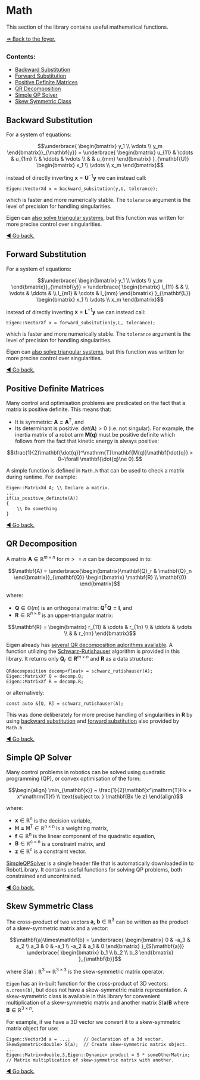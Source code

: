 # Math
This section of the library contains useful mathematical functions.

[:rewind: Back to the foyer.](../README.md)

### Contents:
- [Backward Substitution](#backward-substitution)
- [Forward Substitution](#forward-substitution)
- [Positive Definite Matrices](#positive-definite-matrices)
- [QR Decomposition](#qr-decomposition)
- [Simple QP Solver](#simple-qp-solver)
- [Skew Symmetric Class](#skew-symmetric-class)

## Backward Substitution
For a system of equations:
```math
\underbrace{
\begin{bmatrix}
y_1 \\ \vdots \\ y_m
\end{bmatrix}}_{\mathbf{y}} =
\underbrace{
\begin{bmatrix}
u_{11} & \cdots & u_{1m} \\
       & \ddots & \vdots \\
       &        & u_{mm}
\end{bmatrix}
}_{\mathbf{U}}
\begin{bmatrix}
x_1 \\ \vdots \\ x_m
\end{bmatrix}
```
instead of directly inverting $\mathbf{x} = \mathbf{U}^{-1}\mathbf{y}$ we can instead call:
```
Eigen::VectorXd x = backward_subsitution(y,U, tolerance);
```
which is faster and more numerically stable. The `tolerance` argument is the level of precision for handling singularities.

Eigen can [also solve triangular systems](http://eigen.tuxfamily.org/dox/group__QuickRefPage.html#title14), but this function was written for more precise control over singularities.

[:arrow_backward: Go back.](#math)

## Forward Substitution

For a system of equations:
```math
\underbrace{
\begin{bmatrix}
y_1 \\ \vdots \\ y_m
\end{bmatrix}}_{\mathbf{y}} =
\underbrace{
\begin{bmatrix}
l_{11} &        &        \\
\vdots & \ddots &        \\
l_{m1} & \cdots & l_{mm}
\end{bmatrix}
}_{\mathbf{L}}
\begin{bmatrix}
x_1 \\ \vdots \\ x_m
\end{bmatrix}
```
instead of directly inverting $\mathbf{x} = \mathbf{L}^{-1}\mathbf{y}$ we can instead call:
```
Eigen::VectorXf x = forward_subsitution(y,L, tolerance);
```
which is faster and more numerically stable. The `tolerance` argument is the level of precision for handling singularities.

Eigen can [also solve triangular systems](http://eigen.tuxfamily.org/dox/group__QuickRefPage.html#title14), but this function was written for more precise control over singularities.

[:arrow_backward: Go back.](#math)

## Positive Definite Matrices

Many control and optimisation problems are predicated on the fact that a matrix is positive definite. This means that:
- It is symmetric: $\mathbf{A = A^\mathrm{T}}$, and
- Its determinant is positive: $det(\mathbf{A}) > 0$ (i.e. not singular).
For example, the inertia matrix of a robot arm $\mathbf{M(q)}$ must be positive definite which follows from the fact that kinetic energy is always positive:
```math
\frac{1}{2}\mathbf{\dot{q}}^\mathrm{T}\mathbf{M(q)}\mathbf{\dot{q}} > 0~\forall \mathbf{\dot{q}\ne 0}.
```
A simple function is defined in `Math.h` that can be used to check a matrix during runtime. For example:
```
Eigen::MatrixXd A; \\ Declare a matrix.
...
if(is_positive_definite(A))
{
    \\ Do something
}
```
[:arrow_backward: Go back.](#math)

## QR Decomposition
A matrix $\mathbf{A}\in\mathbb{R}^{m\times n}$ for $m >= n$ can be decomposed in to:
```math
\mathbf{A} = \underbrace{\begin{bmatrix}\mathbf{Q}_r & \mathbf{Q}_n \end{bmatrix}}_{\mathbf{Q}} \begin{bmatrix} \mathbf{R} \\ \mathbf{0} \end{bmatrix}
```
where:
 - $\mathbf{Q}\in\mathbb{O}(m)$ is an orthogonal matrix: $\mathbf{Q^\mathrm{T}Q = I}$, and
 - $\mathbf{R}\in\mathbb{R}^{n\times n}$ is an upper-triangular matrix:
```math
\mathbf{R} =
\begin{bmatrix}
r_{11} & \cdots & r_{1n} \\
       & \ddots & \vdots \\
       &        & r_{nn}
\end{bmatrix}
```
Eigen already has [several QR decomposition aglorithms available](https://eigen.tuxfamily.org/dox/group__TopicLinearAlgebraDecompositions.html). A function utilizing the [Schwarz-Rutishauser](https://towardsdatascience.com/can-qr-decomposition-be-actually-faster-schwarz-rutishauser-algorithm-a32c0cde8b9b) algorithm is provided in this library. It returns only $\mathbf{Q}_r\in\mathbf{R}^{m\times n}$ and $\mathbf{R}$ as a data structure:
```
QRdecomposition decomp<float> = schwarz_rutishauser(A);
Eigen::MatrixXf Q = decomp.Q;
Eigen::MatrixXf R = decomp.R;
```
or alternatively:
```
const auto &[Q, R] = schwarz_rutishauser(A);
```
This was done deliberately for more precise handling of singularities in $\mathbf{R}$ by using [backward substitution](#backward-substitution) and [forward substitution](#forward-substitution) also provided by `Math.h`.

[:arrow_backward: Go back.](#math)

## Simple QP Solver
Many control problems in robotics can be solved using quadratic programming (QP), or convex optimisation of the form:
```math
\begin{align}
	\min_{\mathbf{x}} ~ \frac{1}{2}\mathbf{x^\mathrm{T}Hx + x^\mathrm{T}f} \\
	\text{subject to: } \mathbf{Bx \le z}
\end{align}
```
where:
- $\mathbf{x}\in\mathbb{R}^\mathrm{n}$ is the decision variable,
- $\mathbf{H = H^\mathrm{T}}\in\mathbb{R}^\mathrm{n\times n}$ is a weighting matrix,
- $\mathbf{f}\in\mathbb{R}^\mathrm{n}$ is the linear component of the quadratic equation,
- $\mathbf{B}\in\mathbb{R}^\mathrm{c\times n}$ is a constraint matrix, and
- $\mathbf{z}\in\mathbb{R}^\mathrm{c}$ is a constraint vector.

[SimpleQPSolver](https://github.com/Woolfrey/software_simple_qp) is a single header file that is automatically downloaded in to RobotLibrary. It contains useful functions for solving QP problems, both constrained and uncontrained.

[:arrow_backward: Go back.](#math)

## Skew Symmetric Class
The cross-product of two vectors $\mathbf{a,~b}\in\mathbb{R}^3$ can be written as the product of a skew-symmetric matrix and a vector:
```math
\mathbf{a}\times\mathbf{b} =
\underbrace{
	\begin{bmatrix}
		0 & -a_3 & a_2 \\
                a_3 & 0 & -a_1 \\
               -a_2 & a_1 & 0
	\end{bmatrix}
}_{S(\mathbf{a})}
\underbrace{
	\begin{bmatrix}
		b_1 \\
		b_2 \\
		b_3
	\end{bmatrix}
}_{\mathbf{b}}
```
where $S(\mathbf{a}) : \mathbb{R}^3\mapsto\mathbb{R}^{3\times3}$ is the skew-symmetric matrix operator.

`Eigen` has an in-built function for the cross-product of 3D vectors: `a.cross(b)`, but does not have a skew-symmetric matrix representation. A skew-symmetric class is available in this library for convenient multiplication of a skew-symmetric matrix and another matrix $S(\mathbf{a})\mathbf{B}$ where $\mathbf{B}\in\mathbb{R}^{3\times n}$.

For example, if we have a 3D vector we convert it to a skew-symmetric matrix object for use:
```
Eigen::Vector3d a = ...;     // Declaration of a 3d vector.
SkewSymmetric<double> S(a);  // Create skew-symmetric matrix object.
...
Eigen::Matrix<double,3,Eigen::Dynamic> product = S * someOtherMatrix; // Matrix multiplication of skew-symmetric matrix with another.
```
[:arrow_backward: Go back.](#math)
